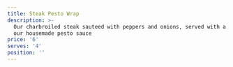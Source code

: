 ```yaml
---
title: Steak Pesto Wrap
description: >-
  Our charbroiled steak sauteed with peppers and onions, served with a side of
  our housemade pesto sauce
price: '6'
serves: '4'
position: ''
---
```


